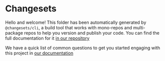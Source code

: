# Changesets

Hello and welcome! This folder has been automatically generated by `@changesets/cli`, a build tool that works with mono-repos and multi-package repos to help you version and publish your code. You can find the full documentation for it [in our repository](https://github.com/changesets/changesets)

We have a quick list of common questions to get you started engaging with this project in [our documentation](https://github.com/changesets/changesets/blob/main/docs/common-questions.md)